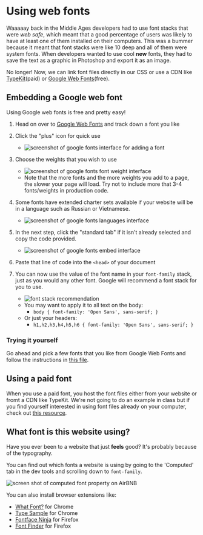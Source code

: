 <!-- Student takeaway: -->
<!--Student will be able to:
- Embed and use a Google font
- Know how to find out what font a website is using
-->

# Using web fonts

Waaaaay back in the Middle Ages developers had to use font stacks that were _web safe_, which meant that a good percentage of users was likely to have at least one of them installed on their computers. This was a bummer because it meant that font stacks were like 10 deep and all of them were system fonts. When developers wanted to use cool **new** fonts, they had to save the text as a graphic in Photoshop and export it as an image.

No longer! Now, we can link font files directly in our CSS or use a CDN like [TypeKit](http://typekit.com)(paid) or [Google Web Fonts](http://www.google.com/webfonts)(free). 

## Embedding a Google web font
Using Google web fonts is free and pretty easy! 

1. Head on over to [Google Web Fonts](ttp://www.google.com/webfonts) and track down a font you like
1. Click the "plus" icon for quick use <br>
    * ![screenshot of google fonts interface for adding a font](https://hychalknotes.s3.amazonaws.com/google-fonts-interface-plus-sign.png)

1. Choose the weights that you wish to use
    * ![screenshot of google fonts font weight interface](https://hychalknotes.s3.amazonaws.com/google-fonts-font-weight-interface.png)
    * Note that the more fonts and the more weights you add to a page, the slower your page will load. Try not to include more that 3-4 fonts/weights in production code.

1. Some fonts have extended charter sets available if your website will be in a language such as Russian or Vietnamese.
    * ![screenshot of google fonts languages interface](https://hychalknotes.s3.amazonaws.com/google-fonts-languages-interface.png)
1. In the next step, click the "standard tab" if it isn't already selected and copy the code provided.
    * ![screenshot of google fonts embed interface](https://hychalknotes.s3.amazonaws.com/google-fonts-embed-interface.png)
6. Paste that line of code into the `<head>` of your document
7. You can now use the value of the font name in your `font-family` stack, just as you would any other font. Google will recommend a font stack for you to use.
    * ![font stack recommendation](http://wes.io/OUEr/content)
    * You may want to apply it to all text on the body:
        * `body { font-family: 'Open Sans', sans-serif; }`
    * Or just your headers:
        * `h1,h2,h3,h4,h5,h6 { font-family: 'Open Sans', sans-serif; }`

### Trying it yourself

Go ahead and pick a few fonts that you like from Google Web Fonts and follow the instructions in [this file](https://hychalknotes.s3.amazonaws.com/web-fonts-exercise-bootcamp.zip).

## Using a paid font
When you use a paid font, you host the font files either from your website or fromt a CDN like TypeKit. We're not going to do an example in class but if you find yourself interested in using font files already on your computer, check out [this resource](https://css-tricks.com/snippets/css/using-font-face/).

## What font is this website using?
<!-- Note that this is extra content; you don't have to get into it in the lesson -->
Have you ever been to a website that just **feels** good? It's probably because of the typography.

You can find out which fonts a website is using by going to the 'Computed' tab in the dev tools and scrolling down to `font-family`.

![screen shot of computed font property on AirBNB](https://hychalknotes.s3.amazonaws.com/screenshot-of-computed-font-property.png)

You can also install browser extensions like:
* [What Font?](https://chrome.google.com/webstore/detail/whatfont/jabopobgcpjmedljpbcaablpmlmfcogm) for Chrome
* [Type Sample](http://www.typesample.com/)  for Chrome
* [Fontface Ninja](https://addons.mozilla.org/en-US/firefox/addon/fontface-ninja/) for Firefox
* [Font Finder](https://addons.mozilla.org/en-US/firefox/addon/font-inspect/) for Firefox